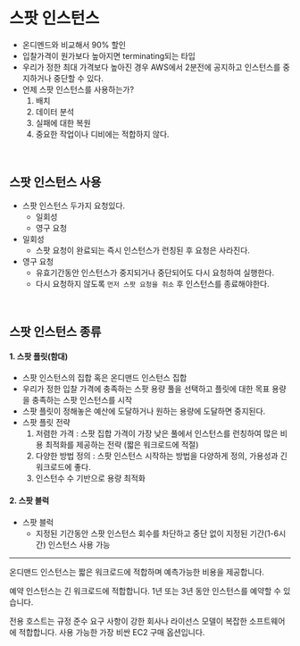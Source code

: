 # 스팟 인스턴스
- 온디멘드와 비교해서 90% 할인
- 입찰가격이 원가보다 높아지면 terminating되는 타입
- 우리가 정한 최대 가격보다 높아진 경우 AWS에서 2분전에 공지하고 인스턴스를 중지하거나 중단할 수 있다.
- 언제 스팟 인스턴스를 사용하는가?
    1. 배치
    2. 데이터 분석
    3. 실패에 대한 복원
    4. 중요한 작업이나 디비에는 적합하지 않다.

<br>

## 스팟 인스턴스 사용

- 스팟 인스턴스 두가지 요청있다.
    - 일회성
    - 영구 요청
- 일회성
    - 스팟 요청이 완료되는 즉시 인스턴스가 런칭된 후 요청은 사라진다.
- 영구 요청
    - 유효기간동안 인스턴스가 중지되거나 중단되어도 다시 요청하여 실행한다.
    - 다시 요청하지 않도록 `먼저 스팟 요청을 취소` 후 인스턴스를 종료해야한다.

<br>


## 스팟 인스턴스 종류
#### 1. 스팟 플릿(함대)

- 스팟 인스턴스의 집합 혹은 온디맨드 인스턴스 집합
- 우리가 정한 입찰 가격에 충족하는 스팟 용량 풀을 선택하고 플릿에 대한 목표 용량을 충족하는 스팟 인스턴스를 시작
- 스팟 플릿이 정해놓은 예산에 도달하거나 원하는 용량에 도달하면 중지된다.
- 스팟 플릿 전략
    1. 저렴한 가격 : 스팟 집합 가격이 가장 낮은 풀에서 인스턴스를 런칭하여 많은 비용 최적화를 제공하는 전략 (짧은 워크로드에 적절)
    2. 다양한 방법 정의 : 스팟 인스턴스 시작하는 방법을 다양하게 정의, 가용성과 긴 워크로드에 좋다.
    3. 인스턴수 수 기반으로 용량 최적화
    
#### 2. 스팟 블럭
- 스팟 블럭
    - 지정된 기간동안 스팟 인스턴스 회수를 차단하고 중단 없이 지정된 기간(1-6시간) 인스턴스 사용 가능

---

온디맨드 인스턴스는 짧은 워크로드에 적합하며 예측가능한 비용을 제공합니다.

예약 인스턴스는 긴 워크로드에 적합합니다. 1년 또는 3년 동안 인스턴스를 예약할 수 있습니다.

전용 호스트는 규정 준수 요구 사항이 강한 회사나 라이선스 모델이 복잡한 소프트웨어에 적합합니다. 사용 가능한 가장 비싼 EC2 구매 옵션입니다.